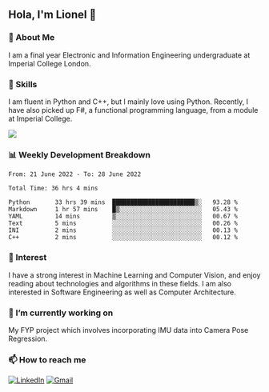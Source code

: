 ## Hola, I'm Lionel 👋

### 🚀 About Me
I am a final year Electronic and Information Engineering undergraduate at Imperial College London. 

### 🔨 Skills 
I am fluent in Python and C++, but I mainly love using Python. Recently, I have also picked up F#, a functional programming language, from a module at Imperial College. 

<img src="https://github-readme-stats.vercel.app/api?username=sytan98&&show_icons=true&title_color=ffffff&icon_color=bb2acf&text_color=daf7dc&bg_color=151515">

### 📊 Weekly Development Breakdown
<!--START_SECTION:waka-->

```text
From: 21 June 2022 - To: 28 June 2022

Total Time: 36 hrs 4 mins

Python       33 hrs 39 mins  ███████████████████████▒░   93.28 %
Markdown     1 hr 57 mins    █▒░░░░░░░░░░░░░░░░░░░░░░░   05.43 %
YAML         14 mins         ▒░░░░░░░░░░░░░░░░░░░░░░░░   00.67 %
Text         5 mins          ░░░░░░░░░░░░░░░░░░░░░░░░░   00.26 %
INI          2 mins          ░░░░░░░░░░░░░░░░░░░░░░░░░   00.13 %
C++          2 mins          ░░░░░░░░░░░░░░░░░░░░░░░░░   00.12 %
```

<!--END_SECTION:waka-->

### 🌱 Interest 
I have a strong interest in Machine Learning and Computer Vision, and enjoy reading about technologies and algorithms in these fields. I am also interested in Software Engineering as well as Computer Architecture.

### 🔭 I’m currently working on 
My FYP project which involves incorporating IMU data into Camera Pose Regression. 

### 📫 How to reach me
[![LinkedIn](https://img.shields.io/badge/linkedin-%230077B5.svg?style=for-the-badge&logo=linkedin&logoColor=white)](https://www.linkedin.com/in/si-yu-lionel-tan-28a414105/)
[![Gmail](https://img.shields.io/badge/Gmail-D14836?style=for-the-badge&logo=gmail&logoColor=white)](mailto:tansiyu1@gmail.com)
